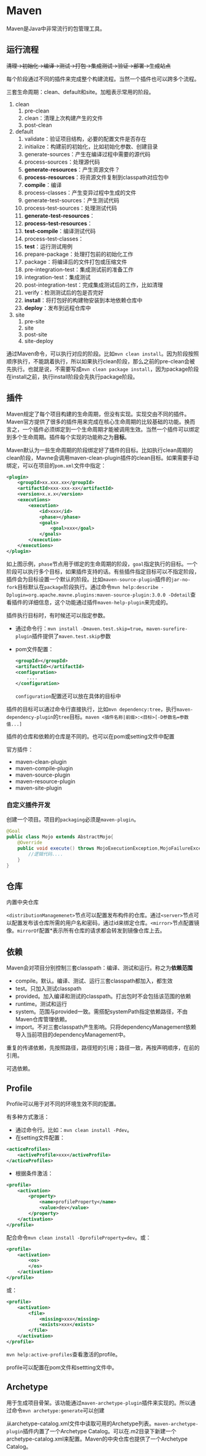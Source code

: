 # Maven

Maven是Java中非常流行的包管理工具。

## 运行流程

~~清理->初始化->编译->测试->打包->集成测试->验证->部署->生成站点~~

每个阶段通过不同的插件来完成整个构建流程。当然一个插件也可以跨多个流程。

三套生命周期：clean、default和site。加粗表示常用的阶段。

1. clean
   1. pre-clean
   2. clean：清理上次构建产生的文件
   3. post-clean
2. default
   1. validate：验证项目结构，必要的配置文件是否存在
   2. initialize：构建前的初始化，比如初始化参数、创建目录
   3. generate-sources：产生在编译过程中需要的源代码
   4. process-sources：处理源代码
   5. **generate-resources**：产生资源文件？
   6. **process-resources**：将资源文件复制到classpath对应包中
   7. **compile**：编译
   8. process-classes：产生变异过程中生成的文件
   9. generate-test-sources：产生测试代码
   10. process-test-sources：处理测试代码
   11. **generate-test-resources**：
   12. **process-test-resources**：
   13. **test-compile**：编译测试代码
   14. process-test-classes：
   15. **test**：运行测试用例
   16. prepare-package：处理打包前的初始化工作
   17. package：将编译后的文件打包或压缩文件
   18. pre-integration-test：集成测试前的准备工作
   19. integration-test：集成测试
   20. post-integration-test：完成集成测试后的工作，比如清理
   21. verify：检测测试后的包是否完好
   22. **install**：将打包好的构建物安装到本地依赖仓库中
   23. **deploy**：发布到远程仓库中
3. site
   1. pre-site
   2. site
   3. post-site
   4. site-deploy

通过Maven命令，可以执行对应的阶段。比如`mvn clean install`。因为阶段按照顺序执行，不能跳着执行，所以如果执行clean阶段，那么之前的pre-clean会被先执行。也就是说，不需要写成`mvn clean package install`，因为package阶段在install之前，执行install阶段会先执行package阶段。

## 插件

Maven规定了每个项目构建的生命周期，但没有实现。实现交由不同的插件。Maven官方提供了很多的插件用来完成在核心生命周期的比较基础的功能。换而言之，一个插件必须绑定到一个生命周期才能被调用生效。当然一个插件可以绑定到多个生命周期。插件每个实现的功能称之为**目标**。

Maven默认为一些生命周期的阶段绑定好了插件的目标。比如执行clean周期的clean阶段，Mavne会调用maven-clean-plugin插件的clean目标。如果需要手动绑定，可以在项目的`pom.xml`文件中指定：

```xml
<plugin>
    <groupId>xx.xxx.xx</groupId>
    <artifactId>xxx-xxx-xx</artifactId>
    <version>x.x.x</version>
    <executions>
        <execution>
            <id>xxx</id>
            <phase></phase>
            <goals>
                <goal>xxx</goal>
            </goals>
        </execution>
    </executions>
</plugin>
```

如上图示例，`phase`节点用于绑定的生命周期的阶段，`goal`指定执行的目标。一个阶段可以执行多个目标，如果插件支持的话。有些插件指定目标可以不指定阶段，插件会为目标设置一个默认的阶段。比如`maven-source-plugin`插件的`jar-no-fork`目标默认在`package`阶段执行。通过命令`mvn help:describe -Dplugin=org.apache.mavne.plugins:maven-source-plugin:3.0.0 -Ddetail`查看插件的详细信息，这个功能通过插件`maven-help-plugin`来完成的。

插件执行目标时，有时候还可以指定参数。

- 通过命令行：`mvn install -Dmaven.test.skip=true`。`maven-surefire-plugin`插件提供了`maven.test.skip`参数

- pom文件配置：

  ```xml
  <groupId></groupId>
  <artifactId></artifactId>
  <configuration>
      ....
  </configuration>
  ```

  `configuration`配置还可以放在具体的目标中

插件的目标可以通过命令行直接执行，比如`mvn dependency:tree`，执行`maven-dependency-plugin`的`tree`目标。`maven <插件名称|前缀>:<目标>[-D参数名=参数值...]`

插件的仓库和依赖的仓库是不同的。也可以在pom或setting文件中配置

官方插件：

- maven-clean-plugin
- maven-compile-plugin
- maven-source-plugin
- maven-resource-plugin
- maven-site-plugin

### 自定义插件开发

创建一个项目。项目的`packaging`必须是`maven-plugin`。

```java
@Goal
public class Mojo extends AbstractMojo{
    @Override
    public void execute() throws MojoExecutionException,MojoFailureException{
        //逻辑代码....
    }
}
```



## 仓库

内置中央仓库

`<distributionManagemenet>`节点可以配置发布构件的仓库。通过`<server>`节点可以配置发布该仓库所需的用户名和密码，通过id来绑定仓库。`<mirror>`节点配置镜像。`mirrorOf`配置*表示所有仓库的请求都会转发到镜像仓库上去。

## 依赖

Maven会对项目分别控制三套classpath：编译、测试和运行。称之为**依赖范围**

- compile。默认。编译、测试、运行三套classpath都加入，都生效
- test。只加入测试classpath
- provided。加入编译和测试的classpath。打出包时不会包括该范围的依赖
- runtime。测试和运行
- system。范围与provided一致。需搭配systemPath指定依赖路径，不由Maven仓库管理依赖。
- import。不对三套classpath产生影响。只将dependencyManagement依赖导入当前项目的dependencyManagement中。

重复的传递依赖，先按照路径，路径短的引用；路径一致，再按声明顺序，在前的引用。

可选依赖。

## Profile

Profile可以用于对不同的环境生效不同的配置。

有多种方式激活：

- 通过命令行。比如：`mvn clean install -Pdev`。
- 在setting文件配置：

```xml
<acticeProfiles>
    <activeProfile>xxx</activeProfile>
</acticeProfiles>
```

- 根据条件激活：

```xml
<profile>
    <activation>
        <property>
            <name>profileProperty</name>
            <value>dev</value>
        </property>
    </activation>
</profile>
```

配合命令`mvn clean install -DprofileProperty=dev`。或：

```xml
<profile>
    <activation>
        <os>
        </os>
    </activation>
</profile>
```

或：

```xml
<profile>
    <activation>
        <file>
            <missing>xxx</missing>
            <exists>xxx</exists>
        </file>
    </activation>
</profile>
```

`mvn help:active-profiles`查看激活的profile。

profile可以配置在pom文件和settting文件中。

## Archetype

用于生成项目骨架。该功能通过`maven-archetype-plugin`插件来实现的。所以通过命令`mvn archetype:generate`可以创建

从archetype-catalog.xml文件中读取可用的Archetype列表。`maven-archetype-plugin`插件内置了一个Archetype Catalog。可以在.m2目录下新建一个archetype-catalog.xml来配置。Maven的中央仓库也提供了一个Archetype Catalog。

